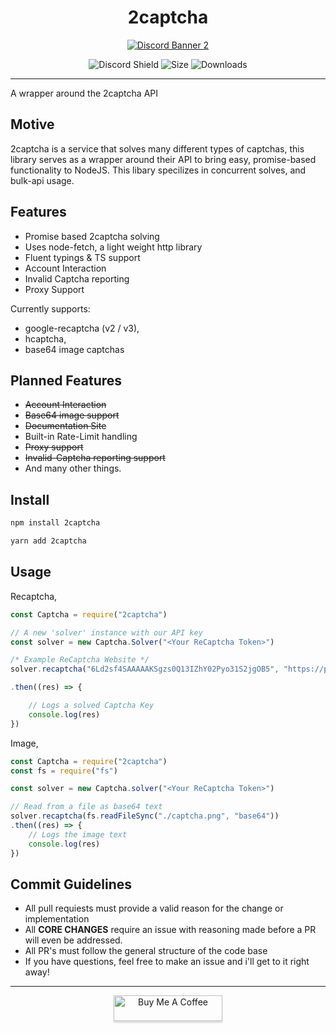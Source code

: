 <div style="text-align: center">
    <h1>
        2captcha
    </h1>


<a href="https://discord.gg/tamVs2Ujrf">
    <img src="https://discordapp.com/api/guilds/769020183540400128/widget.png?style=banner2" alt="Discord Banner 2"/>
</a>

![Discord Shield](https://img.shields.io/github/commit-activity/m/furry/2captcha)
![Size](https://img.shields.io/bundlephobia/min/2captcha)
![Downloads](https://img.shields.io/npm/dw/2captcha)

</div>

<hr>
A wrapper around the 2captcha API

## Motive
2captcha is a service that solves many different types of captchas, this library serves as a wrapper around their API to bring easy, promise-based functionality to NodeJS. This libary specilizes in concurrent solves, and bulk-api usage.

## Features

- Promise based 2captcha solving
- Uses node-fetch, a light weight http library
- Fluent typings & TS support
- Account Interaction
- Invalid Captcha reporting
- Proxy Support

Currently supports:

- google-recaptcha (v2 / v3),
- hcaptcha,
- base64 image captchas 

## Planned Features

- ~~Account Interaction~~
- ~~Base64 image support~~
- ~~Documentation Site~~
- Built-in Rate-Limit handling
- ~~Proxy support~~
- ~~Invalid-Captcha reporting support~~
- And many other things.

## Install

```sh
npm install 2captcha
```
```sh
yarn add 2captcha
```

## Usage


Recaptcha,
```js
const Captcha = require("2captcha")

// A new 'solver' instance with our API key
const solver = new Captcha.Solver("<Your ReCaptcha Token>")

/* Example ReCaptcha Website */
solver.recaptcha("6Ld2sf4SAAAAAKSgzs0Q13IZhY02Pyo31S2jgOB5", "https://patrickhlauke.github.io/recaptcha/")

.then((res) => {

    // Logs a solved Captcha Key
    console.log(res)
})
```

Image,
```js
const Captcha = require("2captcha")
const fs = require("fs")

const solver = new Captcha.solver("<Your ReCaptcha Token>")

// Read from a file as base64 text
solver.recaptcha(fs.readFileSync("./captcha.png", "base64"))
.then((res) => {
    // Logs the image text
    console.log(res)
})
```

## Commit Guidelines

- All pull requiests must provide a valid reason for the change or implementation
- All **CORE CHANGES** require an issue with reasoning made before a PR will even be addressed.
- All PR's must follow the general structure of the code base
- If you have questions, feel free to make an issue and i'll get to it right away!

<hr>
<div style="text-align: center">
<a href="https://www.buymeacoffee.com/ether" target="_blank"><img src="https://www.buymeacoffee.com/assets/img/custom_images/orange_img.png" alt="Buy Me A Coffee" style="height: 41px !important;width: 174px !important;box-shadow: 0px 3px 2px 0px rgba(190, 190, 190, 0.5) !important;-webkit-box-shadow: 0px 3px 2px 0px rgba(190, 190, 190, 0.5) !important;" ></a>
</div>
